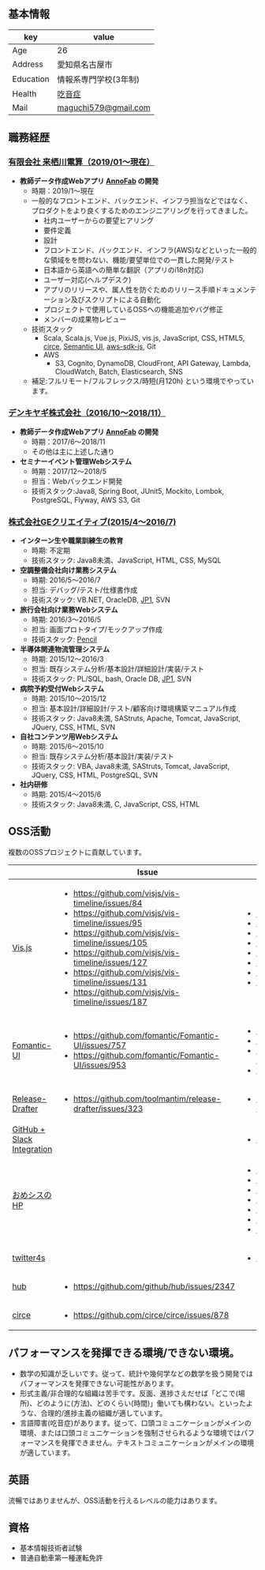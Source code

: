 ## 基本情報
|key|value|
|---|-----|
|Age|26|
|Address|愛知県名古屋市|
|Education|情報系専門学校(3年制)|
|Health|[吃音症](https://ja.wikipedia.org/wiki/%E5%90%83%E9%9F%B3%E7%97%87)
|Mail|maguchi579@gmail.com|

## 職務経歴
### [有限会社 来栖川電算（2019/01〜現在）](https://www.kurusugawa.jp/)
- **教師データ作成Webアプリ [AnnoFab](https://annofab.com/) の開発**
  - 時期：2019/1〜現在
  - 一般的なフロントエンド、バックエンド、インフラ担当などではなく、プロダクトをより良くするためのエンジニアリングを行ってきました。
    - 社内ユーザーからの要望ヒアリング
    - 要件定義
    - 設計
    - フロントエンド、バックエンド、インフラ(AWS)などといった一般的な領域をを問わない、機能/要望単位での一貫した開発/テスト
    - 日本語から英語への簡単な翻訳（アプリのi18n対応)
    - ユーザー対応(ヘルプデスク)
    - アプリのリリースや、属人性を防ぐためのリリース手順ドキュメンテーション及びスクリプトによる自動化
    - プロジェクトで使用しているOSSへの機能追加やバグ修正
    - メンバーの成果物レビュー
  - 技術スタック
    - Scala, Scala.js, Vue.js, PixiJS, vis.js, JavaScript, CSS, HTML5, [circe](https://github.com/circe), [Semantic UI](https://github.com/Semantic-Org/Semantic-UI), [aws-sdk-js](https://github.com/aws/aws-sdk-js), Git
    - AWS
      - S3, Cognito, DynamoDB, CloudFront, API Gateway, Lambda, CloudWatch, Batch, Elasticsearch, SNS   
  - 補足:フルリモート/フルフレックス/時短(月120h) という環境でやっています。
 
### [デンキヤギ株式会社（2016/10〜2018/11）](https://www.denkiyagi.jp)
- **教師データ作成Webアプリ [AnnoFab](https://annofab.com/) の開発**
  - 時期：2017/6〜2018/11
  - その他は主に上述した通り
- **セミナーイベント管理Webシステム**
  - 時期：2017/12〜2018/5
  - 担当：Webバックエンド開発
  - 技術スタック:Java8, Spring Boot, JUnit5, Mockito, Lombok, PostgreSQL, Flyway, AWS S3, Git
### [株式会社GEクリエイティブ(2015/4〜2016/7)](https://ge-creative.co.jp/)
- **インターン生や職業訓練生の教育**
  - 時期: 不定期
  - 技術スタック: Java8未満、JavaScript, HTML, CSS, MySQL
- **空調整備会社向け業務システム**
  - 時期: 2016/5〜2016/7
  - 担当: デバッグ/テスト/仕様書作成
  - 技術スタック: VB.NET, OracleDB, [JP1](http://www.hitachi.co.jp/Prod/comp/soft1/jp1/), SVN 
- **旅行会社向け業務Webシステム** 
  - 時期: 2016/3〜2016/5
  - 担当: 画面プロトタイプ/モックアップ作成
  - 技術スタック: [Pencil](http://pencil.evolus.vn/)
- **半導体関連物流管理システム**
  - 時期: 2015/12〜2016/3
  - 担当: 既存システム分析/基本設計/詳細設計/実装/テスト
  - 技術スタック: PL/SQL, bash, Oracle DB, [JP1](http://www.hitachi.co.jp/Prod/comp/soft1/jp1/), SVN
- **病院予約受付Webシステム**
  - 時期: 2015/10〜2015/12
  - 担当: 基本設計/詳細設計/テスト/顧客向け環境構築マニュアル作成
  - 技術スタック: Java8未満, SAStruts, Apache, Tomcat, JavaScript, JQuery, CSS, HTML, SVN
- **自社コンテンツ用Webシステム**
  - 時期: 2015/6〜2015/10
  - 担当: 既存システム分析/基本設計/実装/テスト
  - 技術スタック: VBA, Java8未満, SAStruts, Tomcat, JavaScript, JQuery, CSS, HTML, PostgreSQL, SVN
- **社内研修**
  - 時期: 2015/4〜2015/6
  - 技術スタック: Java8未満, C, JavaScript, CSS, HTML
 
## OSS活動

複数のOSSプロジェクトに貢献しています。

||Issue|PR|
|---|-----|-----|
|[Vis.js](https://github.com/visjs/vis-timeline)|<ul><li>https://github.com/visjs/vis-timeline/issues/84</li><li>https://github.com/visjs/vis-timeline/issues/95</li><li>https://github.com/visjs/vis-timeline/issues/105</li><li>https://github.com/visjs/vis-timeline/issues/127</li><li>https://github.com/visjs/vis-timeline/issues/131</li><li>https://github.com/visjs/vis-timeline/issues/187</li></ul>|<ul><li>https://github.com/visjs/vis-timeline/pull/86</li><li>https://github.com/visjs/vis-timeline/pull/96</li><li>https://github.com/visjs/vis-timeline/pull/117</li><li>https://github.com/visjs/vis-timeline/pull/128</li><li>https://github.com/visjs/vis-timeline/pull/132</li><li> https://github.com/visjs/vis-timeline/pull/148</li><li>https://github.com/visjs/vis-timeline/pull/188</li><li>https://github.com/visjs/vis-timeline/pull/486</li><ul>|
  |[Fomantic-UI](https://github.com/fomantic/Fomantic-UI)|<ul><li>https://github.com/fomantic/Fomantic-UI/issues/757</li><li>https://github.com/fomantic/Fomantic-UI/issues/953</li></ul>|<ul><li>https://github.com/fomantic/Fomantic-UI/pull/759</li><li>https://github.com/fomantic/Fomantic-UI/pull/954</li><li>https://github.com/fomantic/Fomantic-UI-Docs/pull/134</li><li>https://github.com/fomantic/Fomantic-UI/pull/1496</li></ul>|
|[Release-Drafter](https://github.com/release-drafter/release-drafter)|<ul><li>https://github.com/toolmantim/release-drafter/issues/323</li></ul>|<ul><li>https://github.com/toolmantim/release-drafter/pull/324</li></ul>|
|[GitHub + Slack Integration](https://github.com/integrations/slack)|<ul></ul>|<ul><li>https://github.com/integrations/slack/pull/1046</li></ul>|
|[おめシスのHP](https://github.com/omegasisters/homepage)||<ul><li>https://github.com/omegasisters/homepage/pull/324</li><li>https://github.com/omegasisters/homepage/pull/337</li><li>https://github.com/omegasisters/homepage/pull/350</li><li>https://github.com/omegasisters/homepage/pull/357</li><li>https://github.com/omegasisters/homepage/pull/367</li><li>https://github.com/omegasisters/homepage/pull/370</li><li>https://github.com/omegasisters/homepage/pull/373</li></ul>|
|[twitter4s](https://github.com/DanielaSfregola/twitter4s)||<ul><li>https://github.com/DanielaSfregola/twitter4s/pull/206</li></ul>|
|[hub](https://github.com/github/hub)|<ul><li>https://github.com/github/hub/issues/2347</li></ul>||
|[circe](https://github.com/circe/circe)|<ul><li>https://github.com/circe/circe/issues/878</li></ul>|</ul>||  

## パフォーマンスを発揮できる環境/できない環境。

* 数学の知識が乏しいです。従って、統計や幾何学などの数学を扱う開発ではパフォーマンスを発揮できない可能性があります。
* 形式主義/非合理的な組織は苦手です。反面、進捗さえだせば「どこで(場所)、どのように(方法)、どのくらい(時間)」働いても構わない。といったような、合理的/進捗主義の組織が適しています。
* 言語障害(吃音症)があります。従って、口頭コミュニケーションがメインの環境、または口頭コミュニケーションを強制させられるような環境ではパフォーマンスを発揮できません。テキストコミュニケーションがメインの環境が適しています。

## 英語
流暢ではありませんが、OSS活動を行えるレベルの能力はあります。

## 資格
- 基本情報技術者試験
- 普通自動車第一種運転免許
